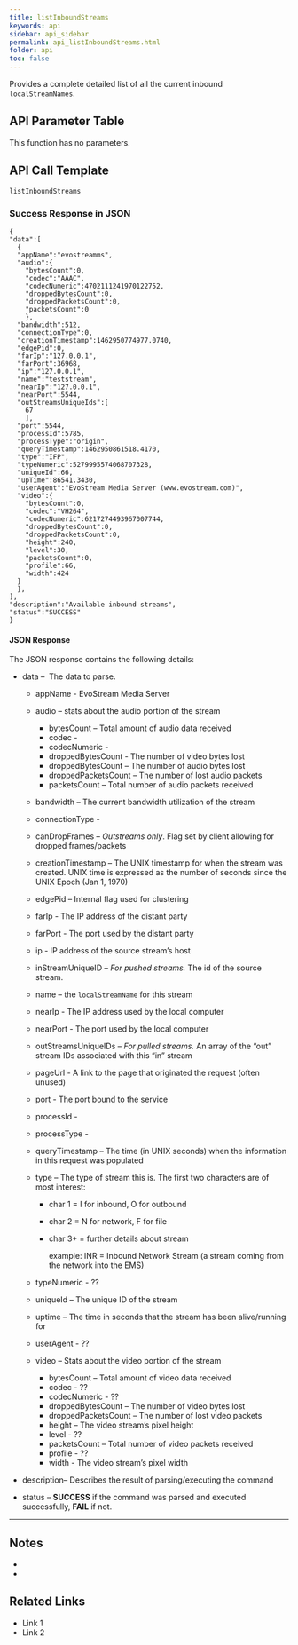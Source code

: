 ```yaml
---
title: listInboundStreams
keywords: api
sidebar: api_sidebar
permalink: api_listInboundStreams.html
folder: api
toc: false
---
```




Provides a complete detailed list of all the current inbound `localStreamNames`.





## API Parameter Table

This function has no parameters.



## API Call Template

``` 
listInboundStreams
```



### Success Response in JSON

``` 
{
"data":[
  {
  "appName":"evostreamms",
  "audio":{
    "bytesCount":0,
    "codec":"AAAC",
    "codecNumeric":4702111241970122752,
    "droppedBytesCount":0,
    "droppedPacketsCount":0,
    "packetsCount":0
    },
  "bandwidth":512,
  "connectionType":0,
  "creationTimestamp":1462950774977.0740,
  "edgePid":0,
  "farIp":"127.0.0.1",
  "farPort":36968,
  "ip":"127.0.0.1",
  "name":"teststream",
  "nearIp":"127.0.0.1",
  "nearPort":5544,
  "outStreamsUniqueIds":[
    67
    ],
  "port":5544,
  "processId":5785,
  "processType":"origin",
  "queryTimestamp":1462950861518.4170,
  "type":"IFP",
  "typeNumeric":5279995574068707328,
  "uniqueId":66,
  "upTime":86541.3430,
  "userAgent":"EvoStream Media Server (www.evostream.com)",
  "video":{
    "bytesCount":0,
    "codec":"VH264",
    "codecNumeric":6217274493967007744,
    "droppedBytesCount":0,
    "droppedPacketsCount":0,
    "height":240,
    "level":30,
    "packetsCount":0,
    "profile":66,
    "width":424
  }
  },
],
"description":"Available inbound streams",
"status":"SUCCESS"
}
```



#### JSON Response

The JSON response contains the following details:

- data –  The data to parse.

  - appName - EvoStream Media Server

  - audio – stats about the audio portion of the stream

    - bytesCount – Total amount of audio data received
    - codec - 
    - codecNumeric - 
    - droppedBytesCount - The number of video bytes lost
    - droppedBytesCount – The number of audio bytes lost
    - droppedPacketsCount – The number of lost audio packets
    - packetsCount – Total number of audio packets received

  - bandwidth – The current bandwidth utilization of the stream

  - connectionType - 

  - canDropFrames – *Outstreams only*. Flag set by client allowing for dropped frames/packets

  - creationTimestamp – The UNIX timestamp for when the stream was created. UNIX time is expressed as the number of seconds since the UNIX Epoch (Jan 1, 1970)

  - edgePid – Internal flag used for clustering

  - farIp - The IP address of the distant party

  - farPort - The port used by the distant party

  - ip - IP address of the source stream’s host

  - inStreamUniqueID – *For pushed streams.* The id of the source stream.

  - name – the `localStreamName` for this stream

  - nearIp - The IP address used by the local computer

  - nearPort - The port used by the local computer

  - outStreamsUniqueIDs – *For pulled streams.* An array of the “out” stream IDs associated with this “in” stream

  - pageUrl - A link to the page that originated the request (often unused)

  - port - The port bound to the service

  - processId - 

  - processType - 

  - queryTimestamp – The time (in UNIX seconds) when the information in this request was populated

  - type – The type of stream this is. The first two characters are of most interest:

    - char 1 = I for inbound, O for outbound

    - char 2 = N for network, F for file

    - char 3+ = further details about stream

      example: INR = Inbound Network Stream (a stream coming from the network into the EMS)

  - typeNumeric - ??

  - uniqueId – The unique ID of the stream

  - uptime – The time in seconds that the stream has been alive/running for

  - userAgent - ??

  - video – Stats about the video portion of the stream

    - bytesCount – Total amount of video data received
    - codec - ??
    - codecNumeric - ??
    - droppedBytesCount – The number of video bytes lost
    - droppedPacketsCount – The number of lost video packets
    - height – The video stream’s pixel height
    - level - ??
    - packetsCount – Total number of video packets received
    - profile - ??
    - width - The video stream’s pixel width

- description– Describes the result of parsing/executing the command

- status – **SUCCESS** if the command was parsed and executed successfully, **FAIL** if not.

------

## Notes

- ​
- ​





## **Related Links**

- Link 1
- Link 2